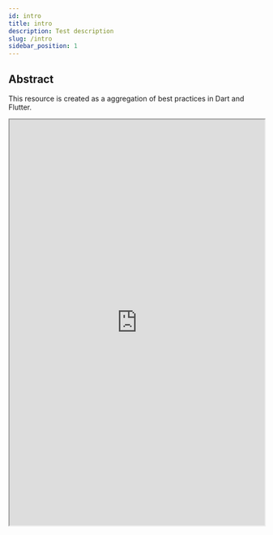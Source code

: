 ```yaml
---
id: intro
title: intro
description: Test description
slug: /intro
sidebar_position: 1
---
```


## Abstract

This resource is created as a aggregation of best practices in Dart and Flutter.

<div className="godbolt-container">
  <iframe
    width="100%"
    height="800"
    src="https://godbolt.org/e#g:!((g:!((g:!((h:codeEditor,i:(filename:'1',fontScale:14,fontUsePx:'0',j:1,lang:dart,selection:(endColumn:66,endLineNumber:19,positionColumn:66,positionLineNumber:19,selectionStartColumn:66,selectionStartLineNumber:19,startColumn:66,startLineNumber:19),source:'void+main()+%7B%0A++const+w+%3D+80,+h+%3D+24,+maxIter+%3D+100%3B%0A++const+chars+%3D+%22+.:-%3D%2B*%23%25@%22%3B%0A++%0A++for+(var+y+%3D+0%3B+y+%3C+h%3B+y%2B%2B)+%7B%0A++++final+imag+%3D+1.0+-+2.0+*+y+/+h%3B%0A++++final+buffer+%3D+StringBuffer()%3B%0A++++for+(var+x+%3D+0%3B+x+%3C+w%3B+x%2B%2B)+%7B%0A++++++final+real+%3D+3.5+*+x+/+w+-+2.5%3B%0A++++++var+zr+%3D+real,+zi+%3D+imag%3B%0A++++++var+i+%3D+0%3B%0A++++++%0A++++++while+(zr+*+zr+%2B+zi+*+zi+%3C%3D+4.0+%26%26+i+%3C+maxIter)+%7B%0A++++++++final+nextR+%3D+zr+*+zr+-+zi+*+zi+%2B+real%3B%0A++++++++zi+%3D+2+*+zr+*+zi+%2B+imag%3B%0A++++++++zr+%3D+nextR%3B%0A++++++++i%2B%2B%3B%0A++++++%7D%0A++++++buffer.write(i+%3E%3D+maxIter+%3F+!'+!'+:+chars%5Bi+%25+chars.length%5D)%3B%0A++++%7D%0A++++print(buffer)%3B%0A++%7D%0A%7D%0A'),l:'5',n:'0',o:'Dart+source+%231',t:'0')),header:(),k:100,l:'4',m:47.309417040358746,n:'0',o:'',s:0,t:'0'),(g:!((h:executor,i:(argsPanelShown:'1',compilationPanelShown:'0',compiler:dart373,compilerName:'',compilerOutShown:'0',execArgs:'',execStdin:'',fontScale:14,fontUsePx:'0',j:1,lang:dart,libs:!(),options:'',overrides:!(),runtimeTools:!(),source:1,stdinPanelShown:'1',wrap:'1'),l:'5',n:'0',o:'Executor+Dart+3.7.3+(Dart,+Editor+%231)',t:'0')),header:(),l:'4',m:52.69058295964126,n:'0',o:'',s:0,t:'0')),l:'3',n:'0',o:'',t:'0')),version:4"
    title="Compiler Explorer"
    sandbox="allow-scripts allow-same-origin"
    loading="lazy"
  ></iframe>
</div>

